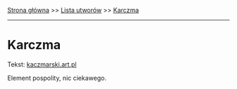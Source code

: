 [Strona główna](../index.md) >> [Lista utworów](../list.md) >> [Karczma](195.md)

---

# Karczma

Tekst: [kaczmarski.art.pl](https://www.kaczmarski.art.pl/tworczosc/wiersze/karczma/)

Element pospolity, nic ciekawego.